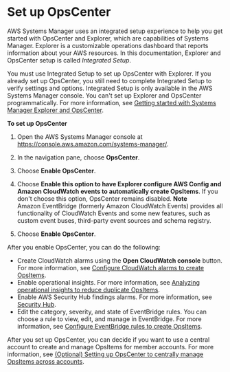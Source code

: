 # Set up OpsCenter<a name="OpsCenter-setup"></a>

AWS Systems Manager uses an integrated setup experience to help you get started with OpsCenter and Explorer, which are capabilities of Systems Manager\. Explorer is a customizable operations dashboard that reports information about your AWS resources\. In this documentation, Explorer and OpsCenter setup is called *Integrated Setup*\.

You must use Integrated Setup to set up OpsCenter with Explorer\. If you already set up OpsCenter, you still need to complete Integrated Setup to verify settings and options\. Integrated Setup is only available in the AWS Systems Manager console\. You can't set up Explorer and OpsCenter programmatically\. For more information, see [Getting started with Systems Manager Explorer and OpsCenter](Explorer-setup.md)\. 

**To set up OpsCenter**

1. Open the AWS Systems Manager console at [https://console\.aws\.amazon\.com/systems\-manager/](https://console.aws.amazon.com/systems-manager/)\.

1. In the navigation pane, choose **OpsCenter**\.

1. Choose **Enable OpsCenter**\.

1. Choose **Enable this option to have Explorer configure AWS Config and Amazon CloudWatch events to automatically create OpsItems**\. If you don't choose this option, OpsCenter remains disabled\.
**Note**  
Amazon EventBridge \(formerly Amazon CloudWatch Events\) provides all functionality of CloudWatch Events and some new features, such as custom event buses, third\-party event sources and schema registry\.

1. Choose **Enable OpsCenter**\.

After you enable OpsCenter, you can do the following:
+ Create CloudWatch alarms using the **Open CloudWatch console** button\. For more information, see [Configure CloudWatch alarms to create OpsItems](OpsCenter-create-OpsItems-from-CloudWatch-Alarms.md)\.
+ Enable operational insights\. For more information, see [Analyzing operational insights to reduce duplicate OpsItems](OpsCenter-working-operational-insights.md)\.
+ Enable AWS Security Hub findings alarms\. For more information, see [Security Hub](OpsCenter-integrate-with-security-hub.md)\.
+ Edit the category, severity, and state of EventBridge rules\. You can choose a rule to view, edit, and manage in EventBridge\. For more information, see [Configure EventBridge rules to create OpsItems](OpsCenter-automatically-create-OpsItems-2.md)\.

After you set up OpsCenter, you can decide if you want to use a central account to create and manage OpsItems for member accounts\. For more information, see [\(Optional\) Setting up OpsCenter to centrally manage OpsItems across accounts](OpsCenter-getting-started-multiple-accounts.md)\. 